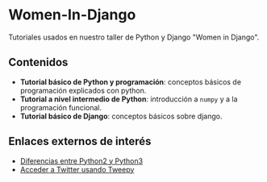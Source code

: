 # Women-In-Django
Tutoriales usados en nuestro taller de Python y Django "Women in Django".

## Contenidos
* __Tutorial básico de Python y programación__: conceptos básicos de programación explicados con python.
* __Tutorial a nivel intermedio de Python__: introducción a `numpy` y a la programación funcional.
* __Tutorial básico de Django__: conceptos básicos sobre django.

## Enlaces externos de interés
* [Diferencias entre Python2 y Python3](https://www.digitalocean.com/community/tutorials/python-2-vs-python-3-practical-considerations-2)
* [Acceder a Twitter usando Tweepy](https://www.digitalocean.com/community/tutorials/how-to-authenticate-a-python-application-with-twitter-using-tweepy-on-ubuntu-14-04)
